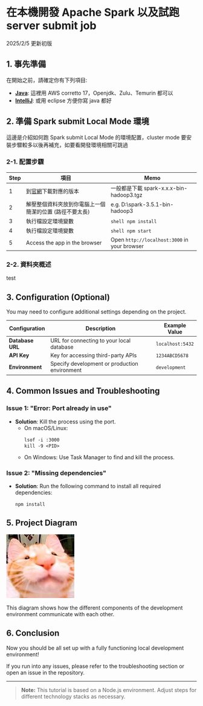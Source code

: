 # 在本機開發 Apache Spark 以及試跑 server submit job

2025/2/5 更新初版

## 1. 事先準備

在開始之前，請確定你有下列項目:
- **[Java](https://docs.aws.amazon.com/corretto/latest/corretto-17-ug/downloads-list.html)**: 這裡用 AWS corretto 17，Openjdk、Zulu、Temurin 都可以
- **[IntelliJ](https://www.jetbrains.com/idea/download/)**: 或用 eclipse 方便你寫 java 都好


## 2. 準備 Spark submit Local Mode 環境

這邊是介紹如何跑 Spark submit Local Mode 的環境配置，cluster mode 要安裝步驟較多以後再補充，如要看開發環境相關可跳過

### 2-1. 配置步驟
| Step     | 項目                                                             | Memo                                   |
|----------|------------------------------------------------------------------|----------------------------------------|
| 1        | 到[官網](https://archive.apache.org/dist/spark/)下載對應的版本     | 一般都是下載 spark-x.x.x-bin-hadoop3.tgz |
| 2        | 解壓整個資料夾放到你電腦上一個簡潔的位置 (路徑不要太長)           | e.g. D:\spark-3.5.1-bin-hadoop3         |
| 3        | 執行檔設定環境變數  | ```shell npm install ```           |
| 4        | 執行檔設定環境變數                       | ```shell npm start ```             |
| 5        | Access the app in the browser                       | Open `http://localhost:3000` in your browser |

### 2-2. 資料夾概述
test

## 3. Configuration (Optional)

You may need to configure additional settings depending on the project.

| Configuration     | Description                                      | Example Value    |
|-------------------|--------------------------------------------------|------------------|
| **Database URL**   | URL for connecting to your local database        | `localhost:5432` |
| **API Key**        | Key for accessing third-party APIs               | `1234ABCD5678`   |
| **Environment**    | Specify development or production environment   | `development`    |

## 4. Common Issues and Troubleshooting

### Issue 1: "Error: Port already in use"
- **Solution**: Kill the process using the port.
    - On macOS/Linux: 
      ```shell
      lsof -i :3000
      kill -9 <PID>
      ```
    - On Windows: Use Task Manager to find and kill the process.

### Issue 2: "Missing dependencies"
- **Solution**: Run the following command to install all required dependencies:
    ```shell
    npm install
    ```

## 5. Project Diagram

![Development Environment Diagram](https://raw.githubusercontent.com/RcZo-2/spark-starter-template/refs/heads/main/assets/images/bobo.png)

This diagram shows how the different components of the development environment communicate with each other.

## 6. Conclusion

Now you should be all set up with a fully functioning local development environment!

If you run into any issues, please refer to the troubleshooting section or open an issue in the repository.

---

> **Note:** This tutorial is based on a Node.js environment. Adjust steps for different technology stacks as necessary.

